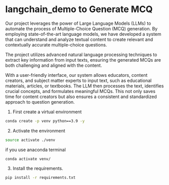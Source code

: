 # langchain_demo to Generate MCQ 

Our project leverages the power of Large Language Models (LLMs) to automate the process of Multiple-Choice Question (MCQ) generation. By employing state-of-the-art language models, we have developed a system that can understand and analyze textual content to create relevant and contextually accurate multiple-choice questions.

The project utilizes advanced natural language processing techniques to extract key information from input texts, ensuring the generated MCQs are both challenging and aligned with the content. 

With a user-friendly interface, our system allows educators, content creators, and subject matter experts to input text, such as educational materials, articles, or textbooks. The LLM then processes the text, identifies crucial concepts, and formulates meaningful MCQs. This not only saves time for content creators but also ensures a consistent and standardized approach to question generation.

1. First create a virtual environment
```bash
conda create -p venv python==3.9 -y
```
2. Activate the environment
```bash 
source activate ./venv
```
if you use anaconda terminal 
```
conda activate venv/
```
3. Install the requirements.
```bash
pip install -r requirements.txt
```
